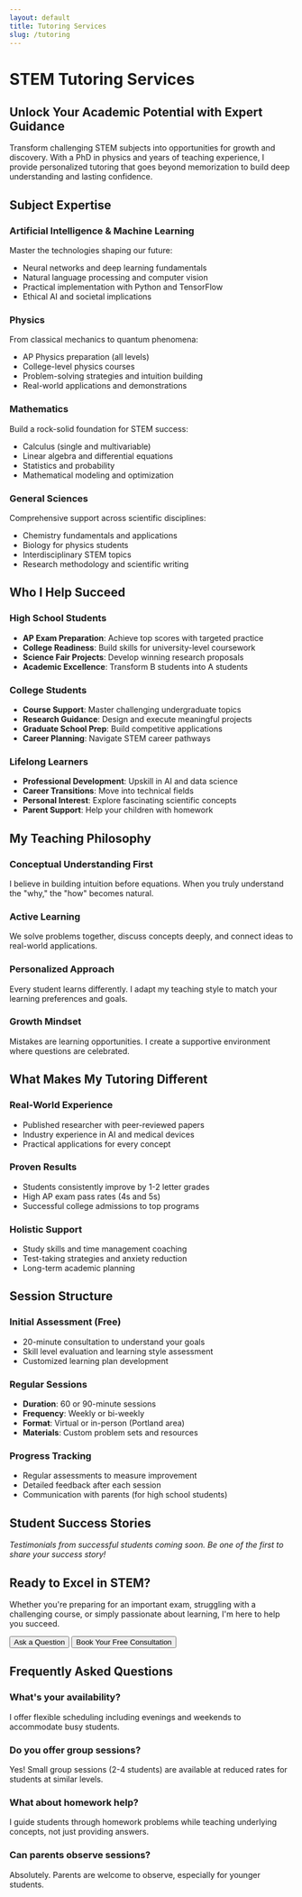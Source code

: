 ```yaml
---
layout: default
title: Tutoring Services
slug: /tutoring
---
```


# STEM Tutoring Services

## Unlock Your Academic Potential with Expert Guidance

Transform challenging STEM subjects into opportunities for growth and discovery. With a PhD in physics and years of teaching experience, I provide personalized tutoring that goes beyond memorization to build deep understanding and lasting confidence.

## Subject Expertise

### Artificial Intelligence & Machine Learning
Master the technologies shaping our future:
- Neural networks and deep learning fundamentals
- Natural language processing and computer vision
- Practical implementation with Python and TensorFlow
- Ethical AI and societal implications

### Physics
From classical mechanics to quantum phenomena:
- AP Physics preparation (all levels)
- College-level physics courses
- Problem-solving strategies and intuition building
- Real-world applications and demonstrations

### Mathematics
Build a rock-solid foundation for STEM success:
- Calculus (single and multivariable)
- Linear algebra and differential equations
- Statistics and probability
- Mathematical modeling and optimization

### General Sciences
Comprehensive support across scientific disciplines:
- Chemistry fundamentals and applications
- Biology for physics students
- Interdisciplinary STEM topics
- Research methodology and scientific writing

## Who I Help Succeed

### High School Students
- **AP Exam Preparation**: Achieve top scores with targeted practice
- **College Readiness**: Build skills for university-level coursework
- **Science Fair Projects**: Develop winning research proposals
- **Academic Excellence**: Transform B students into A students

### College Students
- **Course Support**: Master challenging undergraduate topics
- **Research Guidance**: Design and execute meaningful projects
- **Graduate School Prep**: Build competitive applications
- **Career Planning**: Navigate STEM career pathways

### Lifelong Learners
- **Professional Development**: Upskill in AI and data science
- **Career Transitions**: Move into technical fields
- **Personal Interest**: Explore fascinating scientific concepts
- **Parent Support**: Help your children with homework

## My Teaching Philosophy

### Conceptual Understanding First
I believe in building intuition before equations. When you truly understand the "why," the "how" becomes natural.

### Active Learning
We solve problems together, discuss concepts deeply, and connect ideas to real-world applications.

### Personalized Approach
Every student learns differently. I adapt my teaching style to match your learning preferences and goals.

### Growth Mindset
Mistakes are learning opportunities. I create a supportive environment where questions are celebrated.

## What Makes My Tutoring Different

### Real-World Experience
- Published researcher with peer-reviewed papers
- Industry experience in AI and medical devices
- Practical applications for every concept

### Proven Results
- Students consistently improve by 1-2 letter grades
- High AP exam pass rates (4s and 5s)
- Successful college admissions to top programs

### Holistic Support
- Study skills and time management coaching
- Test-taking strategies and anxiety reduction
- Long-term academic planning

## Session Structure

### Initial Assessment (Free)
- 20-minute consultation to understand your goals
- Skill level evaluation and learning style assessment
- Customized learning plan development

### Regular Sessions
- **Duration**: 60 or 90-minute sessions
- **Frequency**: Weekly or bi-weekly
- **Format**: Virtual or in-person (Portland area)
- **Materials**: Custom problem sets and resources

### Progress Tracking
- Regular assessments to measure improvement
- Detailed feedback after each session
- Communication with parents (for high school students)

## Student Success Stories

<div class="testimonial-placeholder">
  <p><em>Testimonials from successful students coming soon. Be one of the first to share your success story!</em></p>
</div>

## Ready to Excel in STEM?

Whether you're preparing for an important exam, struggling with a challenging course, or simply passionate about learning, I'm here to help you succeed.

<div class="cta-section">
  <button class="btn btn-secondary" onclick="openContactModal()">Ask a Question</button>
  <button class="btn btn-schedule" data-cal-link="jhclarke/consultation" data-cal-namespace="consultation" data-cal-config='{"layout":"month_view"}'>Book Your Free Consultation</button>
</div>

<div class="faq-section">
  <h2>Frequently Asked Questions</h2>
  
  <h3>What's your availability?</h3>
  <p>I offer flexible scheduling including evenings and weekends to accommodate busy students.</p>
  
  <h3>Do you offer group sessions?</h3>
  <p>Yes! Small group sessions (2-4 students) are available at reduced rates for students at similar levels.</p>
  
  <h3>What about homework help?</h3>
  <p>I guide students through homework problems while teaching underlying concepts, not just providing answers.</p>
  
  <h3>Can parents observe sessions?</h3>
  <p>Absolutely. Parents are welcome to observe, especially for younger students.</p>
</div>


<!-- SEO Meta Tags -->
<meta name="description" content="Expert STEM tutoring in AI, Physics, Math, and Science. Personalized instruction for high school AP prep, college courses, and professional development. PhD educator with proven results.">
<meta name="keywords" content="STEM tutoring, physics tutor, math tutor, AI tutoring, AP physics prep, college tutoring, science tutor, online tutoring, Portland tutor">
<meta property="og:title" content="STEM Tutoring Services | James Clarke">
<meta property="og:description" content="Transform challenging STEM subjects into opportunities for growth. Expert tutoring in AI, Physics, Math, and Science.">
<meta property="og:type" content="website">
<meta property="og:url" content="https://www.jhclarke.com/tutoring">